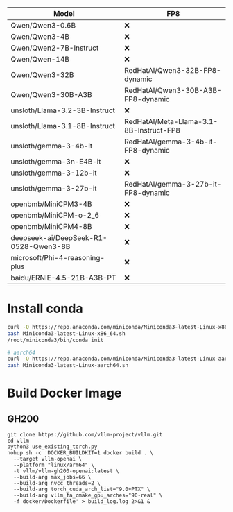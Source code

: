 | Model | FP8 |
|-------|-----|
| Qwen/Qwen3-0.6B | ❌ |
| Qwen/Qwen3-4B | ❌ |
| Qwen/Qwen2-7B-Instruct | ❌ |
| Qwen/Qwen-14B | ❌ |
| Qwen/Qwen3-32B | RedHatAI/Qwen3-32B-FP8-dynamic |
| Qwen/Qwen3-30B-A3B | RedHatAI/Qwen3-30B-A3B-FP8-dynamic |
| unsloth/Llama-3.2-3B-Instruct | ❌ |
| unsloth/Llama-3.1-8B-Instruct | RedHatAI/Meta-Llama-3.1-8B-Instruct-FP8 |
| unsloth/gemma-3-4b-it | RedHatAI/gemma-3-4b-it-FP8-dynamic |
| unsloth/gemma-3n-E4B-it | ❌ |
| unsloth/gemma-3-12b-it | ❌ |
| unsloth/gemma-3-27b-it | RedHatAI/gemma-3-27b-it-FP8-dynamic |
| openbmb/MiniCPM3-4B | ❌ |
| openbmb/MiniCPM-o-2_6 | ❌ |
| openbmb/MiniCPM4-8B | ❌ |
| deepseek-ai/DeepSeek-R1-0528-Qwen3-8B | ❌ |
| microsoft/Phi-4-reasoning-plus | ❌ |
| baidu/ERNIE-4.5-21B-A3B-PT | ❌ |

# Install conda

```bash
curl -O https://repo.anaconda.com/miniconda/Miniconda3-latest-Linux-x86_64.sh
bash Miniconda3-latest-Linux-x86_64.sh
/root/miniconda3/bin/conda init

# aarch64
curl -O https://repo.anaconda.com/miniconda/Miniconda3-latest-Linux-aarch64.sh
bash Miniconda3-latest-Linux-aarch64.sh
```

# Build Docker Image

## GH200

```
git clone https://github.com/vllm-project/vllm.git
cd vllm
python3 use_existing_torch.py
nohup sh -c 'DOCKER_BUILDKIT=1 docker build . \
  --target vllm-openai \
  --platform "linux/arm64" \
  -t vllm/vllm-gh200-openai:latest \
  --build-arg max_jobs=66 \
  --build-arg nvcc_threads=2 \
  --build-arg torch_cuda_arch_list="9.0+PTX" \
  --build-arg vllm_fa_cmake_gpu_arches="90-real" \
  -f docker/Dockerfile' > build_log.log 2>&1 &
```